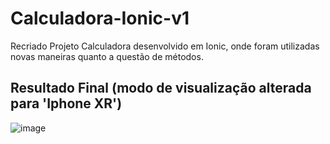 # Calculadora-Ionic-v1
Recriado Projeto Calculadora desenvolvido em Ionic, onde foram utilizadas novas maneiras quanto a questão de métodos.

## Resultado Final (modo de visualização alterada para 'Iphone XR')
![image](https://user-images.githubusercontent.com/86608975/166119737-1468194a-e13b-4ce7-a164-2054f7e9869a.png)

